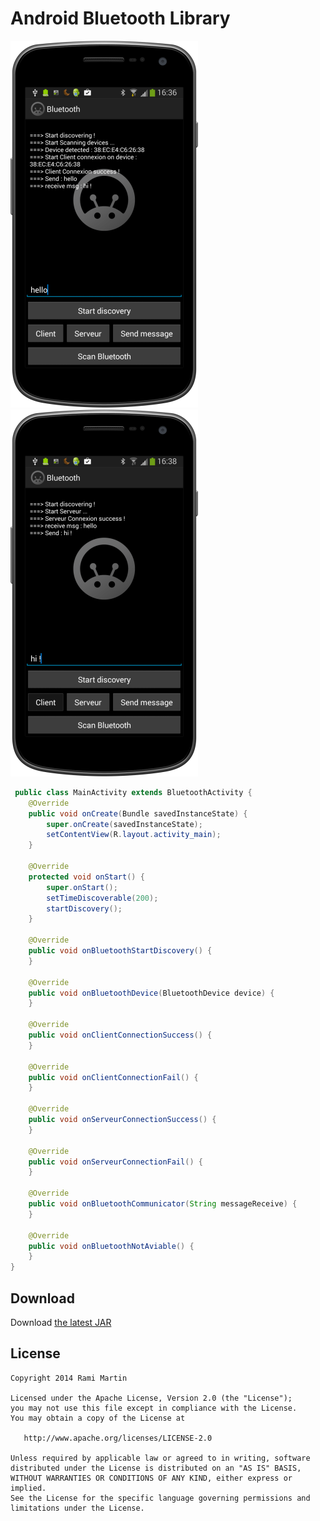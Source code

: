 Android Bluetooth Library
=====================

![ScreenShot](nexus_client.png)![ScreenShot](nexus_server.png)


```java
 public class MainActivity extends BluetoothActivity {
    @Override
    public void onCreate(Bundle savedInstanceState) {
        super.onCreate(savedInstanceState);
        setContentView(R.layout.activity_main);
    }

    @Override
    protected void onStart() {
        super.onStart();
        setTimeDiscoverable(200);
        startDiscovery();
    }

    @Override
    public void onBluetoothStartDiscovery() {
    }

    @Override
    public void onBluetoothDevice(BluetoothDevice device) {
    }

    @Override
    public void onClientConnectionSuccess() {
    }

    @Override
    public void onClientConnectionFail() {
    }

    @Override
    public void onServeurConnectionSuccess() {
    }

    @Override
    public void onServeurConnectionFail() {
    }

    @Override
    public void onBluetoothCommunicator(String messageReceive) {
    }

    @Override
    public void onBluetoothNotAviable() {
    }
}
```

Download
--------

Download [the latest JAR][2]

License
-------

    Copyright 2014 Rami Martin

    Licensed under the Apache License, Version 2.0 (the "License");
    you may not use this file except in compliance with the License.
    You may obtain a copy of the License at

       http://www.apache.org/licenses/LICENSE-2.0

    Unless required by applicable law or agreed to in writing, software
    distributed under the License is distributed on an "AS IS" BASIS,
    WITHOUT WARRANTIES OR CONDITIONS OF ANY KIND, either express or implied.
    See the License for the specific language governing permissions and
    limitations under the License.
    
    
[2]: https://github.com/arissa34/Bluetooth-Library/blob/master/Bluetooth/Bluetooth_lib/jar/Bluetooth_library_v1.0.0.jar
